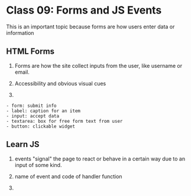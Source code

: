 # Class 09: Forms and JS Events

This is an important topic because forms are how users enter data or information

## HTML Forms

  1. Forms are how the site collect inputs from the user, like username or email.

  2. Accessibility and obvious visual cues

  3.
    - form: submit info
    - label: caption for an item
    - input: accept data
    - textarea: box for free form text from user
    - button: clickable widget

## Learn JS

1. events "signal" the page to react or behave in a certain way due to an input of some kind.

2. name of event and code of handler function

3. 
